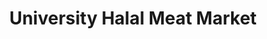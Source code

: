 ---
title: "University Halal Meat Market"
url: /minneapolis/university-halal-meat-market/
shop: butcher
---